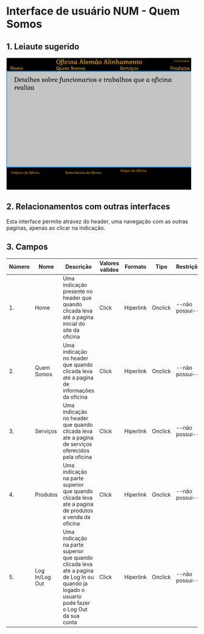 # Interface de usuário NUM - Quem Somos

## 1. Leiaute sugerido

![QuemSomos](leiaute/QuemSomos.png)

## 2. Relacionamentos com outras interfaces

Esta interface permite atravez do header, uma navegação com as outras paginas, apenas ao clicar na indicação.

## 3. Campos

| **Número** | **Nome** | **Descrição** | **Valores válidos** | **Formato** | **Tipo** | **Restrições** |
| --- | --- | --- | --- | --- | --- | --- |
|1. | Home | Uma indicação presente no header que quando clicada leva até a pagina inicial do site da oficina | Click | Hiperlink | Onclick | --não possui-- |
|2. | Quem Somos | Uma indicação no header que quando clicada leva ate a pagina de informações da oficina | Click | Hiperlink | Onclick | --não possui-- |
|3. | Serviços | Uma indicação no header que quando clicada leva ate a pagina de serviços oferecidos pela oficina | Click | Hiperlink | Onclick | --não possui-- |
|4. | Produtos | Uma indicação na parte superior que quando clicada leva ate a pagina de produtos a venda da oficina | Click | Hiperlink | Onclick | --não possui-- |
|5. | Log In/Log Out | Uma indicação na parte superior que quando clicada leva ate a pagina de Log In ou quando ja logado o usuario pode fazer o Log Out da sua conta | Click | Hiperlink | Onclick | --não possui-- |



